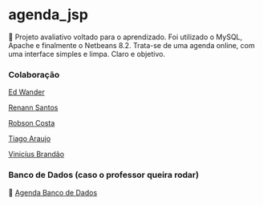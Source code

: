 # agenda_jsp

📅 Projeto avaliativo voltado para o aprendizado. Foi utilizado o MySQL, Apache e finalmente o Netbeans 8.2.
Trata-se de uma agenda online, com uma interface simples e limpa. Claro e objetivo.

### Colaboração

[Ed Wander](https://github.com/Edy940)

[Renann Santos](https://github.com/Renann1)

[Robson Costa](https://github.com/RobsonCostaRbn)

[Tiago Araujo](https://github.com/tiagoarasi)

[Vinicíus Brandão](https://github.com/ViniciusBrandao2)

### Banco de Dados (caso o professor queira rodar)

📜 [Agenda Banco de Dados](https://drive.google.com/file/d/1brHgyKVSOPNEFpIWDk_8PKEsRxDvC9T0/view?usp=sharing)
